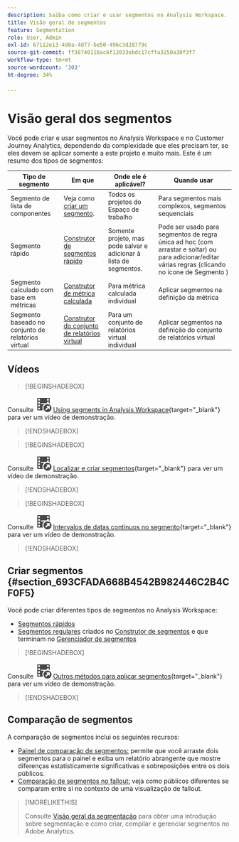 ```yaml
---
description: Saiba como criar e usar segmentos no Analysis Workspace.
title: Visão geral de segmentos
feature: Segmentation
role: User, Admin
exl-id: 67112e13-4d0a-4d77-be50-496c3d28779c
source-git-commit: ff38740116ac6f12033ebdc17cffa3250a30f3f7
workflow-type: tm+mt
source-wordcount: '303'
ht-degree: 34%

---
```



# Visão geral dos segmentos

Você pode criar e usar segmentos no Analysis Workspace e no Customer Journey Analytics, dependendo da complexidade que eles precisam ter, se eles devem se aplicar somente a este projeto e muito mais. Este é um resumo dos tipos de segmentos:

| Tipo de segmento | Em que  | Onde ele é aplicável? | Quando usar |
| --- | --- | --- | --- |
| Segmento de lista de componentes | Veja como [criar um segmento](/help/components/segmentation/segmentation-workflow/seg-create.md). | Todos os projetos do Espaço de trabalho | Para segmentos mais complexos, segmentos sequenciais |
| Segmento rápido | [Construtor de segmentos rápido](/help/analyze/analysis-workspace/components/segments/quick-segments.md) | Somente projeto, mas pode salvar e adicionar à lista de segmentos. | Pode ser usado para segmentos de regra única ad hoc (com arrastar e soltar) ou para adicionar/editar várias regras (clicando no ícone de Segmento ) |
| Segmento calculado com base em métricas | [Construtor de métrica calculada](https://experienceleague.adobe.com/docs/analytics/components/calculated-metrics/calcmetric-workflow/metrics-with-segments.html?lang=pt-BR) | Para métrica calculada individual | Aplicar segmentos na definição da métrica |
| Segmento baseado no conjunto de relatórios virtual | [Construtor do conjunto de relatórios virtual](https://experienceleague.adobe.com/docs/analytics/components/virtual-report-suites/vrs-workflow/vrs-create.html?lang=pt-BR) | Para um conjunto de relatórios virtual individual | Aplicar segmentos na definição do conjunto de relatórios virtual |

## Vídeos

>[!BEGINSHADEBOX]

Consulte ![VideoCheckedOut](/help/assets/icons/VideoCheckedOut.svg) [Using segments in Analysis Workspace](https://video.tv.adobe.com/v/23977?quality=12&learn=on){target="_blank"} para ver um vídeo de demonstração.

>[!ENDSHADEBOX]


>[!BEGINSHADEBOX]

Consulte ![VideoCheckedOut](/help/assets/icons/VideoCheckedOut.svg) [Localizar e criar segmentos](https://video.tv.adobe.com/v/334092?quality=12&learn=on){target="_blank"} para ver um vídeo de demonstração.

>[!ENDSHADEBOX]


>[!BEGINSHADEBOX]

Consulte ![VideoCheckedOut](/help/assets/icons/VideoCheckedOut.svg) [Intervalos de datas contínuos no segmento](https://video.tv.adobe.com/v/25403?quality=12&learn=on){target="_blank"} para ver um vídeo de demonstração.

>[!ENDSHADEBOX]


## Criar segmentos {#section_693CFADA668B4542B982446C2B4CF0F5}

Você pode criar diferentes tipos de segmentos no Analysis Workspace:

* [Segmentos rápidos](/help/analyze/analysis-workspace/components/segments/quick-segments.md)
* [Segmentos regulares](/help/components/segmentation/segmentation-workflow/seg-create.md) criados no [Construtor de segmentos](/help/components/segmentation/segmentation-workflow/seg-build.md) e que terminam no [Gerenciador de segmentos](/help/components/segmentation/segmentation-workflow/seg-manage.md)


>[!BEGINSHADEBOX]

Consulte ![VideoCheckedOut](/help/assets/icons/VideoCheckedOut.svg) [Outros métodos para aplicar segmentos](https://video.tv.adobe.com/v/30994?quality=12&learn=on){target="_blank"} para ver um vídeo de demonstração.

>[!ENDSHADEBOX]


## Comparação de segmentos 

A comparação de segmentos inclui os seguintes recursos:

* [Painel de comparação de segmentos:](/help/analyze/analysis-workspace/c-panels/c-segment-comparison/segment-comparison.md) permite que você arraste dois segmentos para o painel e exiba um relatório abrangente que mostre diferenças estatisticamente significativas e sobreposições entre os dois públicos.
* [Comparação de segmentos no fallout:](/help/analyze/analysis-workspace/visualizations/fallout/compare-segments-fallout.md) veja como públicos diferentes se comparam entre si no contexto de uma visualização de fallout.




>[!MORELIKETHIS]
>
>Consulte [Visão geral da segmentação](/help/components/segmentation/seg-overview.md) para obter uma introdução sobre segmentação e como criar, compilar e gerenciar segmentos no Adobe Analytics.
